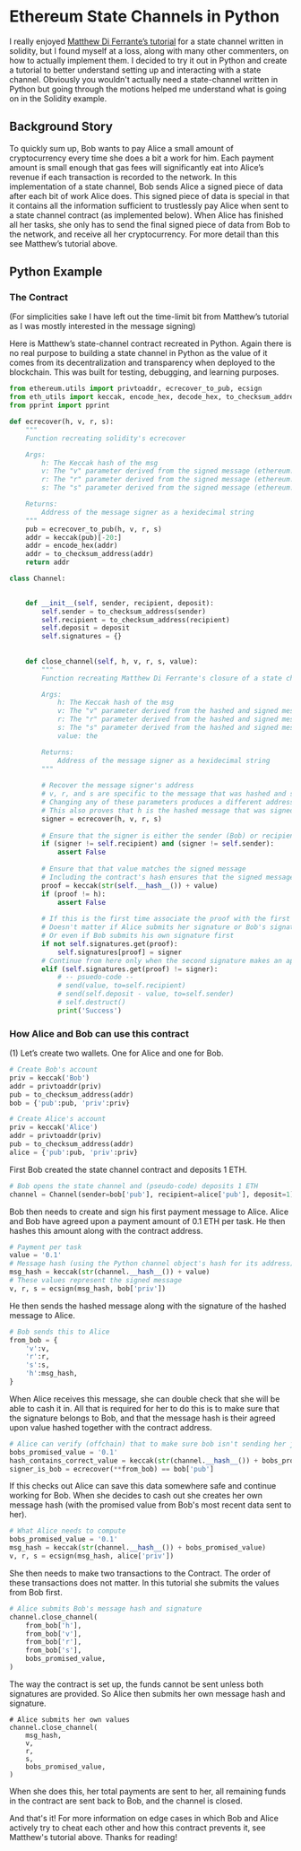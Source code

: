 # Ethereum State Channels in Python

I really enjoyed [Matthew Di Ferrante’s tutorial](https://medium.com/@matthewdif/ethereum-payment-channel-in-50-lines-of-code-a94fad2704bc) for a state channel written in solidity, but I found myself at a loss, along with many other commenters, on how to actually implement them. I decided to try it out in Python and create a tutorial to better understand setting up and interacting with a state channel. Obviously you wouldn't actually need a state-channel written in Python but going through the motions helped me understand what is going on in the Solidity example.

## Background Story
To quickly sum up, Bob wants to pay Alice a small amount of cryptocurrency every time she does a bit a work for him. Each payment amount is small enough that gas fees will significantly eat into Alice’s revenue if each transaction is recorded to the network. In this implementation of a state channel, Bob sends Alice a signed piece of data after each bit of work Alice does. This signed piece of data is special in that it contains all the information sufficient to trustlessly pay Alice when sent to a state channel contract (as implemented below). When Alice has finished all her tasks, she only has to send the final signed piece of data from Bob to the network, and receive all her cryptocurrency. For more detail than this see Matthew’s tutorial above.

## Python Example
### The Contract

(For simplicities sake I have left out the time-limit bit from Matthew’s tutorial as I was mostly interested in the message signing)

Here is Matthew’s state-channel contract recreated in Python. Again there is no real purpose to building a state channel in Python as the value of it comes from its decentralization and transparency when deployed to the blockchain. This was built for testing, debugging, and learning purposes.

```python
from ethereum.utils import privtoaddr, ecrecover_to_pub, ecsign
from eth_utils import keccak, encode_hex, decode_hex, to_checksum_address
from pprint import pprint
```

```python
def ecrecover(h, v, r, s):
    """
    Function recreating solidity's ecrecover

    Args:
        h: The Keccak hash of the msg
        v: The "v" parameter derived from the signed message (ethereum.utils.ecsign)
        r: The "r" parameter derived from the signed message (ethereum.utils.ecsign)
        s: The "s" parameter derived from the signed message (ethereum.utils.ecsign)

    Returns:
        Address of the message signer as a hexidecimal string
    """
    pub = ecrecover_to_pub(h, v, r, s)
    addr = keccak(pub)[-20:]
    addr = encode_hex(addr)
    addr = to_checksum_address(addr)
    return addr
```
```python
class Channel:

    
    def __init__(self, sender, recipient, deposit):
        self.sender = to_checksum_address(sender)
        self.recipient = to_checksum_address(recipient)
        self.deposit = deposit
        self.signatures = {}
    
    
    def close_channel(self, h, v, r, s, value):
        """
        Function recreating Matthew Di Ferrante's closure of a state channel in Python

        Args:
            h: The Keccak hash of the msg
            v: The "v" parameter derived from the hashed and signed message (ethereum.utils.ecsign)
            r: The "r" parameter derived from the hashed and signed message (ethereum.utils.ecsign)
            s: The "s" parameter derived from the hashed and signed message (ethereum.utils.ecsign)
            value: the 

        Returns:
            Address of the message signer as a hexidecimal string
        """
        
        # Recover the message signer's address
        # v, r, and s are specific to the message that was hashed and signed.
        # Changing any of these parameters produces a different address 
        # This also proves that h is the hashed message that was signed to produce v, r, and s
        signer = ecrecover(h, v, r, s)
        
        # Ensure that the signer is either the sender (Bob) or recipient (Alice) of the channel's ETH
        if (signer != self.recipient) and (signer != self.sender):
            assert False
        
        # Ensure that that value matches the signed message
        # Including the contract's hash ensures that the signed message can only be used in this channel
        proof = keccak(str(self.__hash__()) + value)
        if (proof != h):
            assert False
        
        # If this is the first time associate the proof with the first signer
        # Doesn't matter if Alice submits her signature or Bob's signature first
        # Or even if Bob submits his own signature first
        if not self.signatures.get(proof):
            self.signatures[proof] = signer
        # Continue from here only when the second signature makes an appearance
        elif (self.signatures.get(proof) != signer):
            # -- psuedo-code -- 
            # send(value, to=self.recipient)
            # send(self.deposit - value, to=self.sender)
            # self.destruct()
            print('Success')

```
### How Alice and Bob can use this contract

(1) Let’s create two wallets. One for Alice and one for Bob.

```python
# Create Bob's account
priv = keccak('Bob')
addr = privtoaddr(priv)
pub = to_checksum_address(addr)
bob = {'pub':pub, 'priv':priv}
```
```python
# Create Alice's account
priv = keccak('Alice')
addr = privtoaddr(priv)
pub = to_checksum_address(addr)
alice = {'pub':pub, 'priv':priv}
```
First Bob created the state channel contract and deposits 1 ETH.

```python
# Bob opens the state channel and (pseudo-code) deposits 1 ETH
channel = Channel(sender=bob['pub'], recipient=alice['pub'], deposit=1)
```
Bob then needs to create and sign his first payment message to Alice. Alice and Bob have agreed upon a payment amount of 0.1 ETH per task. He then hashes this amount along with the contract address.

```python
# Payment per task
value = '0.1'
# Message hash (using the Python channel object's hash for its address)
msg_hash = keccak(str(channel.__hash__()) + value)
# These values represent the signed message
v, r, s = ecsign(msg_hash, bob['priv'])
```
He then sends the hashed message along with the signature of the hashed message to Alice.
```python
# Bob sends this to Alice
from_bob = {
    'v':v,
    'r':r,
    's':s,
    'h':msg_hash,
}
```
When Alice receives this message, she can double check that she will be able to cash it in. All that is required for her to do this is to make sure that the signature belongs to Bob, and that the message hash is their agreed upon value hashed together with the contract address.
```python
# Alice can verify (offchain) that to make sure bob isn't sending her junk:
bobs_promised_value = '0.1'
hash_contains_correct_value = keccak(str(channel.__hash__()) + bobs_promised_value) == from_bob['h']
signer_is_bob = ecrecover(**from_bob) == bob['pub']
```
If this checks out Alice can save this data somewhere safe and continue working for Bob. When she decides to cash out she creates her own message hash (with the promised value from Bob's most recent data sent to her).
```python
# What Alice needs to compute
bobs_promised_value = '0.1'
msg_hash = keccak(str(channel.__hash__()) + bobs_promised_value)
v, r, s = ecsign(msg_hash, alice['priv'])
```
She then needs to make two transactions to the Contract. The order of these transactions does not matter. In this tutorial she submits the values from Bob first.
```python
# Alice submits Bob's message hash and signature
channel.close_channel(
    from_bob['h'], 
    from_bob['v'], 
    from_bob['r'], 
    from_bob['s'], 
    bobs_promised_value, 
)
```
The way the contract is set up, the funds cannot be sent unless both signatures are provided. So Alice then submits her own message hash and signature.
```python3
# Alice submits her own values
channel.close_channel(
    msg_hash, 
    v, 
    r, 
    s, 
    bobs_promised_value, 
)
```
When she does this, her total payments are sent to her, all remaining funds in the contract are sent back to Bob, and the channel is closed.

And that's it! For more information on edge cases in which Bob and Alice actively try to cheat each other and how this contract prevents it, see Matthew's tutorial above. Thanks for reading!
